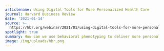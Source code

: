 ```yaml
---
articlename: Using Digital Tools for More Personalized Health Care
journal: Harvard Business Review
date: '2021-01-14'
source: >-
  https://hbr.org/webinar/2021/01/using-digital-tools-for-more-personalized-health-care
spotlight: true
summary: How can we use behavioral phenotyping to deliver more personalized care?
image: /img/uploads/hbr.png
---
```


